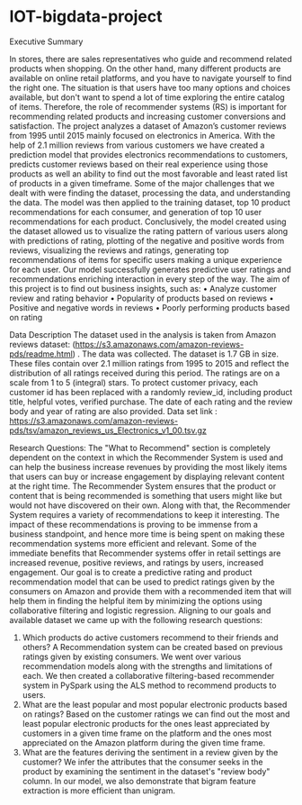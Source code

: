# IOT-bigdata-project

Executive Summary

In stores, there are sales representatives who guide and recommend related products when shopping. On the other hand, many different products are available on online retail platforms, and you have to navigate yourself to find the right one. The situation is that users have too many options and choices available, but don't want to spend a lot of time exploring the entire catalog of items. Therefore, the role of recommender systems (RS) is important for recommending related products and increasing customer conversions and satisfaction.
The project analyzes a dataset of Amazon’s customer reviews from 1995 until 2015 mainly focused on electronics in America. With the help of 2.1 million reviews from various customers we have created a prediction model that provides electronics recommendations to customers, predicts customer reviews based on their real experience using those products as well an ability to find out the most favorable and least rated list of products in a given timeframe. Some of the major challenges that we dealt with were finding the dataset, processing the data, and understanding the data.
The model was then applied to the training dataset, top 10 product recommendations for each consumer, and generation of top 10 user recommendations for each product. Conclusively, the model created using the dataset allowed us to visualize the rating pattern of various users along with predictions of rating, plotting of the negative and positive words from reviews, visualizing the reviews and ratings, generating top recommendations of items for specific users making a unique experience for each user. Our model successfully generates predictive user ratings and recommendations enriching interaction in every step of the way. The aim of this project is to find out business insights, such as: • Analyze customer review and rating behavior • Popularity of products based on reviews • Positive and negative words in reviews • Poorly performing products based on rating

Data Description
The dataset used in the analysis is taken from Amazon reviews dataset: (https://s3.amazonaws.com/amazon-reviews-pds/readme.html) . The data was collected. The dataset is 1.7 GB in size. These files contain over 2.1 million ratings from 1995 to 2015 and reflect the distribution of all ratings received during this period. The ratings are on a scale from 1 to 5 (integral) stars. To protect customer privacy, each customer id has been replaced with a randomly review_id, including product title, helpful votes, verified purchase. The date of each rating and the review body and year of rating are also provided.
Data set link : https://s3.amazonaws.com/amazon-reviews-pds/tsv/amazon_reviews_us_Electronics_v1_00.tsv.gz

Research Questions:
The "What to Recommend" section is completely dependent on the context in which the Recommender System is used and can help the business increase revenues by providing the most likely items that users can buy or increase engagement by displaying relevant content at the right time. The Recommender System ensures that the product or content that is being recommended is something that users might like but would not have discovered on their own. Along with that, the Recommender System requires a variety of recommendations to keep it interesting.
The impact of these recommendations is proving to be immense from a business standpoint, and hence more time is being spent on making these recommendation systems more efficient and relevant. Some of the immediate benefits that Recommender systems offer in retail settings are increased revenue, positive reviews, and ratings by users, increased engagement.
Our goal is to create a predictive rating and product recommendation model that can be used to predict ratings given by the consumers on Amazon and provide them with a recommended item that will help them in finding the helpful item by minimizing the options using collaborative filtering and logistic regression. Aligning to our goals and available dataset we came up with the following research questions:
1. Which products do active customers recommend to their friends and others?
A Recommendation system can be created based on previous ratings given by existing consumers. We went over various recommendation models along with the strengths and limitations of each. We then created a collaborative filtering-based recommender system in PySpark using the ALS method to recommend products to users.
2. What are the least popular and most popular electronic products based on ratings?
Based on the customer ratings we can find out the most and least popular electronic products for the ones least appreciated by customers in a given time frame on the platform and the ones most appreciated on the Amazon platform during the given time frame.
3. What are the features deriving the sentiment in a review given by the customer?
We infer the attributes that the consumer seeks in the product by examining the sentiment in the dataset's "review body" column. In our model, we also demonstrate that bigram feature extraction is more efficient than unigram.

